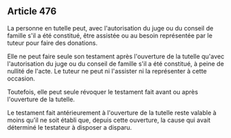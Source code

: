Article 476
----
La personne en tutelle peut, avec l'autorisation du juge ou du conseil de
famille s'il a été constitué, être assistée ou au besoin représentée par le
tuteur pour faire des donations.

Elle ne peut faire seule son testament après l'ouverture de la tutelle qu'avec
l'autorisation du juge ou du conseil de famille s'il a été constitué, à peine de
nullité de l'acte. Le tuteur ne peut ni l'assister ni la représenter à cette
occasion.

Toutefois, elle peut seule révoquer le testament fait avant ou après l'ouverture
de la tutelle.

Le testament fait antérieurement à l'ouverture de la tutelle reste valable à
moins qu'il ne soit établi que, depuis cette ouverture, la cause qui avait
déterminé le testateur à disposer a disparu.
